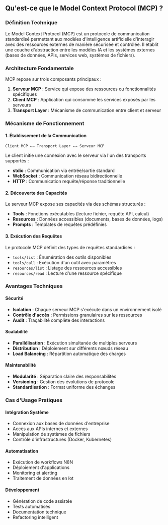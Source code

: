 ## Qu'est-ce que le Model Context Protocol (MCP) ?

### Définition Technique

Le Model Context Protocol (MCP) est un protocole de communication standardisé permettant aux modèles d'intelligence artificielle d'interagir avec des ressources externes de manière sécurisée et contrôlée. Il établit une couche d'abstraction entre les modèles IA et les systèmes externes (bases de données, APIs, services web, systèmes de fichiers).

### Architecture Fondamentale

MCP repose sur trois composants principaux :

1. **Serveur MCP** : Service qui expose des ressources ou fonctionnalités spécifiques
2. **Client MCP** : Application qui consomme les services exposés par les serveurs
3. **Transport Layer** : Mécanisme de communication entre client et serveur

### Mécanisme de Fonctionnement

#### 1. Établissement de la Communication

```
Client MCP ←→ Transport Layer ←→ Serveur MCP
```

Le client initie une connexion avec le serveur via l'un des transports supportés :
- **stdio** : Communication via entrée/sortie standard
- **WebSocket** : Communication réseau bidirectionnelle
- **HTTP** : Communication requête/réponse traditionnelle

#### 2. Découverte des Capacités

Le serveur MCP expose ses capacités via des schémas structurés :
- **Tools** : Fonctions exécutables (lecture fichier, requête API, calcul)
- **Resources** : Données accessibles (documents, bases de données, logs)
- **Prompts** : Templates de requêtes prédéfinies

#### 3. Exécution des Requêtes

Le protocole MCP définit des types de requêtes standardisés :
- `tools/list` : Énumération des outils disponibles
- `tools/call` : Exécution d'un outil avec paramètres
- `resources/list` : Listage des ressources accessibles
- `resources/read` : Lecture d'une ressource spécifique

### Avantages Techniques

#### Sécurité
- **Isolation** : Chaque serveur MCP s'exécute dans un environnement isolé
- **Contrôle d'accès** : Permissions granulaires sur les ressources
- **Audit** : Traçabilité complète des interactions

#### Scalabilité
- **Parallélisation** : Exécution simultanée de multiples serveurs
- **Distribution** : Déploiement sur différents nœuds réseau
- **Load Balancing** : Répartition automatique des charges

#### Maintenabilité
- **Modularité** : Séparation claire des responsabilités
- **Versioning** : Gestion des évolutions de protocole
- **Standardisation** : Format uniforme des échanges

### Cas d'Usage Pratiques

#### Intégration Système
- Connexion aux bases de données d'entreprise
- Accès aux APIs internes et externes
- Manipulation de systèmes de fichiers
- Contrôle d'infrastructures (Docker, Kubernetes)

#### Automatisation
- Exécution de workflows N8N
- Déploiement d'applications
- Monitoring et alerting
- Traitement de données en lot

#### Développement
- Génération de code assistée
- Tests automatisés
- Documentation technique
- Refactoring intelligent
